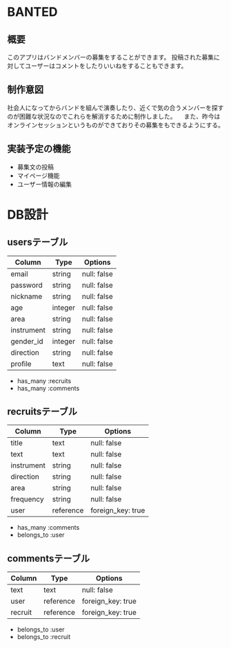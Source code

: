 # BANTED


## 概要
このアプリはバンドメンバーの募集をすることができます。
投稿された募集に対してユーザーはコメントをしたりいいねをすることもできます。

## 制作意図
社会人になってからバンドを組んで演奏したり、近くで気の合うメンバーを探すのが困難な状況なのでこれらを解消するために制作しました。
　また、昨今はオンラインセッションというものができておりその募集をもできるようにする。

## 実装予定の機能
+ 募集文の投稿
+ マイページ機能
+ ユーザー情報の編集

# DB設計
## usersテーブル

|  Column           |  Type       |  Options            |
|  ---------------  |  ---------  |  ------------       |
|  email            |  string     |  null:  false       |
|  password         |  string     |  null:  false       |
|  nickname         |  string     |  null:  false       |
|  age              |  integer    |  null:  false       |
|  area             |  string     |  null:  false       |
|  instrument       |  string     |  null:  false       | 
|  gender_id        |  integer    |  null:  false       |
|  direction        |  string    |  null:  false       |
|  profile          |  text       |  null:  false       |

+ has_many :recruits
+ has_many :comments


## recruitsテーブル

|  Column           |  Type       |  Options            |
|  ---------------  |  ---------  |  ------------       |
|  title            |  text       |  null:  false       |
|  text             |  text       |  null:  false       |
|  instrument       |  string     |  null:  false       |
|  direction        |  string     |  null:  false       |
|  area             |  string     |  null:  false       |
|  frequency        |  string     |  null:  false       | 
|  user             |  reference  |  foreign_key: true  |

+ has_many :comments
+ belongs_to :user

## commentsテーブル

|  Column           |  Type       |  Options            |
|  ---------------  |  ---------  |  ------------       |
|  text             |  text       |  null:  false       |
|  user             |  reference  |  foreign_key: true  |
|  recruit          |  reference  |  foreign_key: true  |

+ belongs_to :user
+ belongs_to :recruit



